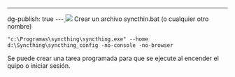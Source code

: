 ---
dg-publish: true
---[
![](../fetched_images\image.png)](https://blogger.googleusercontent.com/img/b/R29vZ2xl/AVvXsEiFQOfGpqzNvK4HKNxWDvUARPnZhknzdVhMNjNNSj7TRJR5AuJMQAon9vToxa5-d7Ke0PDAx8Dz4D8j-KIAzdm_perl7QYy5Giq9-e5BqQRLNJ5AFumiGOAbs7-w_w362DGbcZaQnPTRT-Euk5Fyi_kUovTeHJZ4mDka2GCisfjbaQvUcxocc5rxJ_or8E/s471/image.png)
Crear un archivo syncthin.bat \(o cualquier otro nombre\)
```
"c:\Programas\syncthing\syncthing.exe" --home d:\Syncthing\syncthing_config -no-console -no-browser 
```

Se puede crear una tarea programada para que se ejecute al encender el quipo o iniciar sesión.